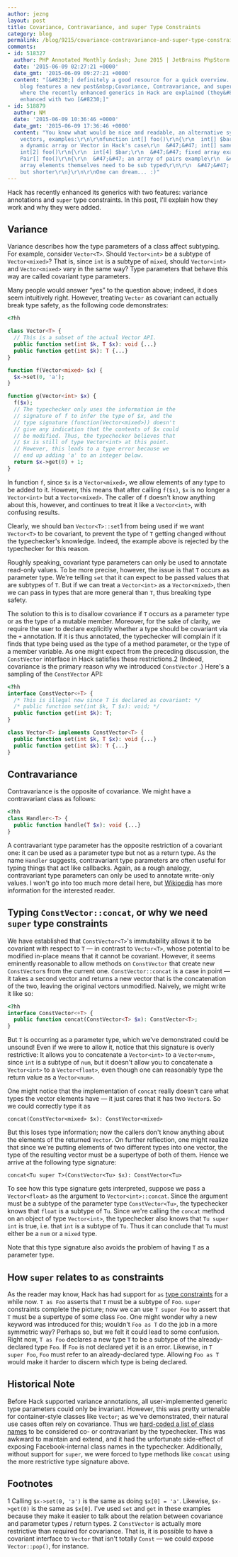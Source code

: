 ```yaml
---
author: jezng
layout: post
title: Covariance, Contravariance, and super Type Constraints
category: blog
permalink: /blog/9215/covariance-contravariance-and-super-type-constraints
comments:
- id: 518327
  author: PHP Annotated Monthly &ndash; June 2015 | JetBrains PhpStorm Blog
  date: '2015-06-09 02:27:21 +0000'
  date_gmt: '2015-06-09 09:27:21 +0000'
  content: "[&#8230;] definitely a good resource for a quick overview. HHVM official
    blog features a new post&nbsp;Covariance, Contravariance, and super Type Constraints,
    where the recently enhanced generics in Hack are explained (they&#8217;ve been
    enhanced with two [&#8230;]"
- id: 518879
  author: NM
  date: '2015-06-09 10:36:46 +0000'
  date_gmt: '2015-06-09 17:36:46 +0000'
  content: "You know what would be nice and readable, an alternative syntax for subtyping
    vectors, examples:\r\n\r\nfunction int[] foo()\r\n{\r\n  int[] $bar;\r\n  &#47;&#47;
    a dynamic array or Vector in Hack's case\r\n  &#47;&#47; int[] same as Vector\r\n}\r\n\r\nfunction
    int[2] foo()\r\n{\r\n  int[4] $bar;\r\n  &#47;&#47; fixed array example\r\n}\r\n\r\nfunction
    Pair[] foo()\r\n{\r\n  &#47;&#47; an array of pairs example\r\n  &#47;&#47; often
    array elements themselves need to be sub typed\r\n\r\n  &#47;&#47; same as Vector<Pair>
    but shorter\r\n}\r\n\r\nOne can dream... :)"
---
```


Hack has recently enhanced its generics with two features: variance annotations and `super` type constraints. In this post, I'll explain how they work and why they were added.

<!--truncate-->

## Variance


Variance describes how the type parameters of a class affect subtyping. For example, consider `Vector<T>`. Should `Vector<int>` be a subtype of `Vector<mixed>`? That is, since `int` is a subtype of `mixed`, should `Vector<int>` and `Vector<mixed>` vary in the same way? Type parameters that behave this way are called covariant type parameters.

Many people would answer “yes” to the question above; indeed, it does seem intuitively right. However, treating `Vector` as covariant can actually break type safety, as the following code demonstrates:

```php
<?hh

class Vector<T> {
  // This is a subset of the actual Vector API.
  public function set(int $k, T $x): void {...}
  public function get(int $k): T {...}
}

function f(Vector<mixed> $x) {
  $x->set(0, 'a');
}

function g(Vector<int> $x) {
  f($x);
  // The typechecker only uses the information in the
  // signature of f to infer the type of $x, and the
  // type signature (function(Vector<mixed>)) doesn't
  // give any indication that the contents of $x could
  // be modified. Thus, the typechecker believes that
  // $x is still of type Vector<int> at this point.
  // However, this leads to a type error because we
  // end up adding 'a' to an integer below.
  return $x->get(0) + 1;
}
```

In function `f`, since `$x` is a `Vector<mixed>`, we allow elements of any type to be added to it. However, this means that after calling `f($x)`, `$x` is no longer a `Vector<int>` but a `Vector<mixed>`. The caller of `f` doesn't know anything about this, however, and continues to treat it like a `Vector<int>`, with confusing results.

Clearly, we should ban `Vector<T>::set`1 from being used if we want `Vector<T>` to be covariant, to prevent the type of `T` getting changed without the typechecker's knowledge. Indeed, the example above is rejected by the typechecker for this reason.

Roughly speaking, covariant type parameters can only be used to annotate read-only values. To be more precise, however, the issue is that `T` occurs as parameter type. We're telling `set` that it can expect to be passed values that are subtypes of `T`. But if we can treat a `Vector<int>` as a `Vector<mixed>`, then we can pass in types that are more general than `T`, thus breaking type safety.

The solution to this is to disallow covariance if `T` occurs as a parameter type or as the type of a mutable member. Moreover, for the sake of clarity, we require the user to declare explicitly whether a type should be covariant via the `+` annotation. If it is thus annotated, the typechecker will complain if it finds that type being used as the type of a method parameter, or the type of a member variable. As one might expect from the preceding discussion, the `ConstVector` interface in Hack satisfies these restrictions.2 (Indeed, covariance is the primary reason why we introduced `ConstVector` .) Here's a sampling of the `ConstVector` API:


```php
<?hh
interface ConstVector<+T> {
  /* This is illegal now since T is declared as covariant: */
  /* public function set(int $k, T $x): void; */
  public function get(int $k): T;
}

class Vector<T> implements ConstVector<T> {
  public function set(int $k, T $x): void {...}
  public function get(int $k): T {...}
}
```




## Contravariance


Contravariance is the opposite of covariance. We might have a contravariant class as follows:


```php
<?hh
class Handler<-T> {
  public function handle(T $x): void {...}
}
```

A contravariant type parameter has the opposite restriction of a covariant one: it can be used as a parameter type but not as a return type. As the name `Handler` suggests, contravariant type parameters are often useful for typing things that act like callbacks. Again, as a rough analogy, contravariant type parameters can only be used to annotate write-only values. I won't go into too much more detail here, but [Wikipedia](http://en.wikipedia.org/wiki/Covariance_and_contravariance_%28computer_science%29) has more information for the interested reader.


## Typing `ConstVector::concat`, or why we need `super` type constraints


We have established that `ConstVector<T>`'s immutability allows it to be covariant with respect to `T` — in contrast to `Vector<T>`, whose potential to be modified in-place means that it cannot be covariant. However, it seems eminently reasonable to allow methods on `ConstVector` that create new `ConstVector`s from the current one. `ConstVector::concat` is a case in point — it takes a second vector and returns a new vector that is the concatenation of the two, leaving the original vectors unmodified. Naively, we might write it like so:

```php
<?hh
interface ConstVector<+T> {
  public function concat(ConstVector<T> $x): ConstVector<T>;
}
```

But `T` is occurring as a parameter type, which we've demonstrated could be unsound! Even if we were to allow it, notice that this signature is overly restrictive: It allows you to concatenate a `Vector<int>` to a `Vector<num>`, since `int` is a subtype of `num`, but it doesn't allow you to concatenate a `Vector<int>` to a `Vector<float>`, even though one can reasonably type the return value as a `Vector<num>`.

One might notice that the implementation of `concat` really doesn't care what types the vector elements have — it just cares that it has two `Vector`s. So we could correctly type it as


    concat(ConstVector<mixed> $x): ConstVector<mixed>


But this loses type information; now the callers don't know anything about the elements of the returned `Vector`. On further reflection, one might realize that since we're putting elements of two different types into one vector, the type of the resulting vector must be a supertype of both of them. Hence we arrive at the following type signature:


    concat<Tu super T>(ConstVector<Tu> $x): ConstVector<Tu>


To see how this type signature gets interpreted, suppose we pass a `Vector<float>` as the argument to `Vector<int>::concat`. Since the argument must be a subtype of the parameter type `ConstVector<Tu>`, the typechecker knows that `float` is a subtype of `Tu`. Since we're calling the `concat` method on an object of type `Vector<int>`, the typechecker also knows that `Tu super int` is true, i.e. that `int` is a subtype of `Tu`. Thus it can conclude that `Tu` must either be a `num` or a `mixed` type.

Note that this type signature also avoids the problem of having `T` as a parameter type.


## How `super` relates to `as` constraints


As the reader may know, Hack has had support for `as` [type constraints](http://docs.hhvm.com/manual/en/hack.generics.constraints.php) for a while now. `T as Foo` asserts that `T` must be a subtype of `Foo`. `super` constraints complete the picture; now we can use `T super Foo` to assert that `T` must be a supertype of some class `Foo`. One might wonder why a new keyword was introduced for this; wouldn't `Foo as T` do the job in a more symmetric way? Perhaps so, but we felt it could lead to some confusion. Right now, `T as Foo` declares a new type `T` to be a subtype of the already-declared type `Foo`. If `Foo` is not declared yet it is an error. Likewise, in `T super Foo`, `Foo` must refer to an already-declared type. Allowing `Foo as T` would make it harder to discern which type is being declared.


## Historical Note


Before Hack supported variance annotations, all user-implemented generic type parameters could only be invariant. However, this was pretty untenable for container-style classes like `Vector`; as we've demonstrated, their natural use cases often rely on covariance. Thus we [hard-coded a list of class names](https://github.com/facebook/hhvm/blob/3b4b031d4aa1e8fbbd4d227d9684cf3833c0d954/hphp/hack/src/typing/typing_subtype.ml#L173) to be considered co- or contravariant by the typechecker. This was awkward to maintain and extend, and it had the unfortunate side-effect of exposing Facebook-internal class names in the typechecker. Additionally, without support for `super`, we were forced to type methods like `concat` using the more restrictive type signature above.


## Footnotes


1 Calling `$x->set(0, 'a')` is the same as doing `$x[0] = 'a'`. Likewise, `$x->get(0)` is the same as `$x[0]`. I've used `set` and `get` in these examples because they make it easier to talk about the relation between covariance and parameter types / return types.
2 `ConstVector` is actually more restrictive than required for covariance. That is, it is possible to have a covariant interface to `Vector` that isn't totally `Const` — we could expose `Vector::pop()`, for instance.
